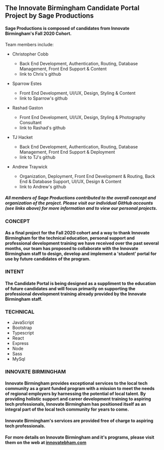 ## The Innovate Birmingham Candidate Portal Project by Sage Productions
  
  
#### Sage Productions is composed of candidates from Innovate Birmingham's Fall 2020 Cohort. 
Team members include:
  
- Christopher Cobb
    - Back End Development, Authentication, Routing, Database Management, Front End Support & Content
    - link to Chris's github
  
- Sparrow Estes
    - Front End Development, UI/UX, Design, Styling & Content
    - link to Sparrow's github
  
- Rashad Gaston
    - Front End Development, UI/UX, Design, Styling & Photography Consultant
    - link to Rashad's github
  
- TJ Hacket
    - Back End Development, Authentication, Routing, Database Management, Front End Support & Deployment
    - link to TJ's github
  
- Andrew Traywick
    - Organization, Deployment, Front End Development & Routing, Back End & Database Support, UI/UX, Design & Content
    - link to Andrew's github
  
##### All members of Sage Productions contributed to the overall concept and organization of the project. Please visit our individual GitHub accounts (see links above) for more information and to view our personal projects.  
  
  
### CONCEPT
#### As a final project for the Fall 2020 cohort and a way to thank Innovate Birmingham for the technical education, personal support and professional development training we have received over the past several months, our team has proposed to collaborate with the Innovate Birmingham staff to design, develop and implement a 'student' portal for use by future candidates of the program.  
  
  
### INTENT
#### The Candidate Portal is being designed as a suppliment to the education of future candidates and will focus primarily on supporting the professional development training already provided by the Innovate Birmingham staff.  
  
  
### TECHNICAL
- JavaScript
- Bootstrap
- Typescript
- React
- Express
- Node
- Sass
- MySql  
  
  
### INNOVATE BIRMINGHAM
#### Innovate Birmingham provides exceptional services to the local tech community as a grant funded program with a mission to meet the needs of regional employers by harnessing the potential of local talent. By providing holistic support and career development training to aspiring tech professionals, Innovate Birmingham has positioned itself as an integral part of the local tech community for years to come.
  
#### Innovate Birmingham's services are provided free of charge to aspiring tech professionals. 
  
#### For more details on Innovate Birmingham and it's programs, please visit them on the web at [innovatebham.com](https://www.innovatebham.com/)  
  